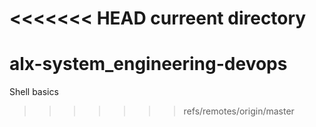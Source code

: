 <<<<<<< HEAD
curreent directory
=======
# alx-system_engineering-devops
Shell basics
>>>>>>> refs/remotes/origin/master

